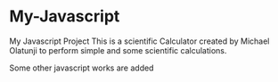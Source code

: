 # My-Javascript
My Javascript Project
This is a scientific Calculator created by Michael Olatunji 
to perform simple and some scientific calculations.

Some other javascript works are added
